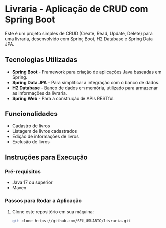 # Livraria - Aplicação de CRUD com Spring Boot

Este é um projeto simples de CRUD (Create, Read, Update, Delete) para uma livraria, desenvolvido com Spring Boot, H2 Database e Spring Data JPA.

## Tecnologias Utilizadas

- **Spring Boot** - Framework para criação de aplicações Java baseadas em Spring.
- **Spring Data JPA** - Para simplificar a integração com o banco de dados.
- **H2 Database** - Banco de dados em memória, utilizado para armazenar as informações da livraria.
- **Spring Web** - Para a construção de APIs RESTful.

## Funcionalidades

- Cadastro de livros
- Listagem de livros cadastrados
- Edição de informações de livros
- Exclusão de livros

## Instruções para Execução

### Pré-requisitos

- Java 17 ou superior
- Maven

### Passos para Rodar a Aplicação

1. Clone este repositório em sua máquina:

   ```bash
   git clone https://github.com/SEU_USUARIO/livraria.git
